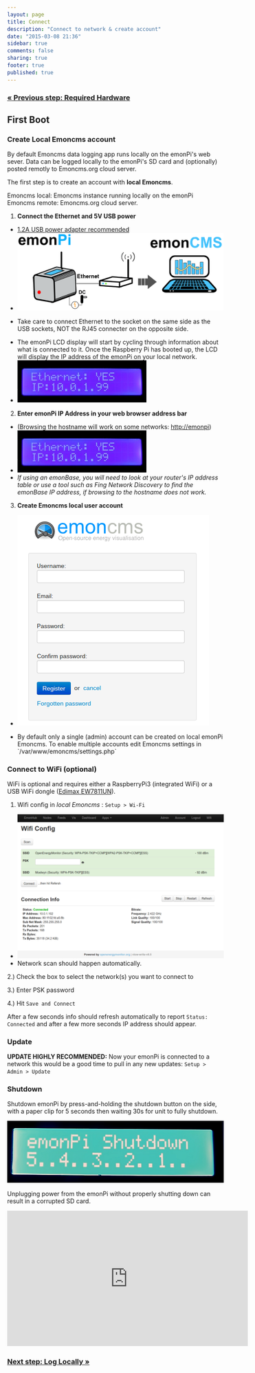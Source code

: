 ```yaml
---
layout: page
title: Connect
description: "Connect to network & create account"
date: "2015-03-08 21:36"
sidebar: true
comments: false
sharing: true
footer: true
published: true
---
```


### [&laquo; Previous step: Required Hardware](/setup/)

##  First Boot

### Create Local Emoncms account

By default Emoncms data logging app runs locally on the emonPi's web sever. Data can be logged locally to the emonPi's SD card and (optionally) posted remotly to Emoncms.org cloud server.

The first step is to create an account with **local Emoncms**.

<p class="note">
Emoncms local: Emoncms instance running locally on the emonPi
<br>
Emoncms remote: Emoncms.org cloud server.
</p>

1. **Connect the Ethernet and 5V USB power**
  - [1.2A USB power adapter recommended](http://shop.openenergymonitor.com/power-supplies/)
  - ![emonPi First Boot Etherent](/images/setup/emonpi_ethernet_first_boot.png)
  - <p class='note warning'> Take care to connect Ethernet to the socket on the same side as the USB sockets, NOT the RJ45 connecter on the opposite side.</p>
  - The emonPi LCD display will start by cycling through information about what is connected to it. Once the Raspberry Pi has booted up, the LCD will display the IP address of the emonPi on your local network.
 - ![Etherent Connected](/images/setup/etherent_Connected.jpg)


2. **Enter emonPi IP Address in your web browser address bar**
- (Browsing the hostname will work on some networks: [http://emonpi](http://emonpi))
- ![emonPi IP](/images/setup/Etherent_Connected.jpg)
 - *If using an emonBase, you will need to look at your router's IP address table or use a tool such as Fing Network Discovery to find the emonBase IP address, if browsing to the hostname does not work.*


3. **Create Emoncms local user account**
  - ![Emoncms create account](/images/setup/Emoncms_reg.png)
  - <p class='note'> By default only a single (admin) account can be created on local emonPi Emoncms. To enable multiple accounts edit Emoncms settings in `/var/www/emoncms/settings.php` </p>

### Connect to WiFi (optional)

WiFi is optional and requires either a RaspberryPi3 (integrated WiFi) or a USB WiFi dongle ([Edimax EW7811UN](http://shop.openenergymonitor.com/edimax-usb-wifi-adapter-ew-7811un/)).

1. Wifi config in *local Emoncms* : `Setup > Wi-Fi`
 - ![Connect to Wifi](/images/setup/wifi-config.png)
 - Network scan should happen automatically.

2.) Check the box to select the network(s) you want to connect to

3.) Enter PSK password

4.) Hit `Save and Connect`

After a few seconds info should refresh automatically to report `Status: Connected` and after a few more seconds IP address should appear.

### Update

**UPDATE HIGHLY RECOMMENDED:** Now your emonPi is connected to a network this would be a good time to pull in any new updates: `Setup > Admin > Update`

### Shutdown

Shutdown emonPi by press-and-holding the shutdown button on the side, with a paper clip for 5 seconds then waiting 30s for unit to fully shutdown.

![emonPi Shutdown](/images/setup/emonPi_shutdown.png)

<p class='note warning'>
Unplugging power from the emonPi without properly shutting down can result in a corrupted SD card.
</p>

<div class='videoWrapper'>
<iframe width="560" height="315" src="https://www.youtube.com/embed/77WEj9Q6JEE" frameborder="0" allowfullscreen></iframe>
</div>


### [Next step: Log Locally &raquo;](/setup/local/)
